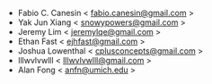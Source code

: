 - Fabio C. Canesin < fabio.canesin@gmail.com >
- Yak Jun Xiang < snowypowers@gmail.com >
- Jeremy Lim  < jeremylqe@gmail.com >
- Ethan Fast < ejhfast@gmail.com >
- Joshua Lowenthal < cplusconcepts@gmail.com >
- lllwvlvwlll < lllwvlvwlll@gmail.com >
- Alan Fong < anfn@umich.edu >
